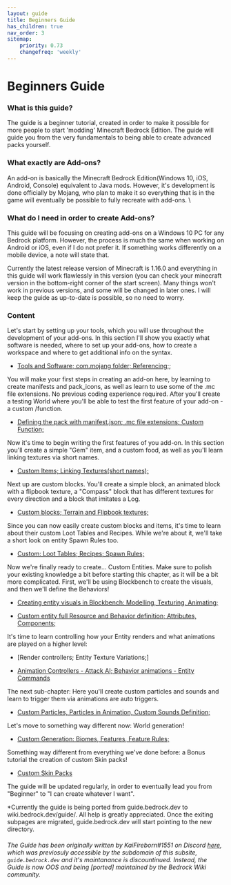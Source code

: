```yaml
---
layout: guide
title: Beginners Guide
has_children: true
nav_order: 3
sitemap:
    priority: 0.73
    changefreq: 'weekly'
---
```


<link rel="icon" href="/assets/guide/Guide_LOGO.png">

# Beginners Guide

### **What is this guide?**
The guide is a beginner tutorial, created in order to make it possible for more people to start 'modding' Minecraft Bedrock Edition. The guide will guide you from the very fundamentals to being able to create advanced packs yourself.

### **What exactly are Add-ons?**
An add-on is basically the Minecraft Bedrock Edition(Windows 10, iOS, Android, Console) equivalent to Java mods. However, it's development is done officially by Mojang, who plan to make it so everything that is in the game will eventually be possible to fully recreate with add-ons.  \
### **What do I need in order to create Add-ons?**
This guide will be focusing on creating add-ons on a Windows 10 PC for any Bedrock platform. However, the process is much the same when working on Android or iOS, even if I do not prefer it. If something works differently on a mobile device, a note will state that.



Currently the latest release version of Minecraft is 1.16.0 and everything in this guide will work flawlessly in this version (you can check your minecraft version in the bottom-right corner of the start screen). Many things won't work in previous versions, and some will be changed in later ones. I will keep the guide as up-to-date is possible, so no need to worry.


### Content
Let's start by setting up your tools, which you will use throughout the development of your add-ons. In this section I'll show you exactly what software is needed, where to set up your add-ons, how to create a workspace and where to get additional info on the syntax.

- [Tools and Software; com.mojang folder; Referencing;](/guide/software-preparation.html);

You will make your first steps in creating an add-on here, by learning to create manifests and pack_icons, as well as learn to use some of the .mc file extensions. No previous coding experience required. After you'll create a testing World where you'll be able to test the first feature of your add-on - a custom /function.

- [Defining the pack with manifest.json; .mc file extensions; Custom Function;](/guide/manifest-function-extension.html)

Now it's time to begin writing the first features of you add-on. In this section you'll create a simple "Gem" item, and a custom food, as well as you'll learn linking textures via short names.

- [Custom Items; Linking Textures(short names); ](/guide/custom_blocks.html)

Next up are custom blocks. You'll create a simple block, an animated block with a flipbook texture, a "Compass" block that has different textures for every direction and a block that imitates a Log.

- [Custom blocks; Terrain and Flipbook textures;](/guide/custom_blocks.html)

Since you can now easily create custom blocks and items, it's time to learn about their custom Loot Tables and Recipes. While we're about it, we'll take a short look on entity Spawn Rules too.

- [Custom: Loot Tables; Recipes; Spawn Rules;]()

Now we're finally ready to create... Custom Entities. Make sure to polish your existing knowledge a bit before starting this chapter, as it will be a bit more complicated. First, we'll be using Blockbench to create the visuals, and then we'll define the Behaviors!

 - [Creating entity visuals in Blockbench: Modelling, Texturing, Animating;]()

 - [Custom entity full Resource and Behavior definition; Attributes, Components;]()

It's time to learn controlling how your Entity renders and what animations are played on a higher level:

 - [Render controllers; Entity Texture Variations;]

 - [Animation Controllers - Attack AI; Behavior animations - Entity Commands]()

The next sub-chapter: Here you'll create custom particles and sounds and learn to trigger them via animations are auto triggers.

 - [Custom Particles, Particles in Animation, Custom Sounds Definition;]()

Let's move to something way different now: World generation!

 - [Custom Generation: Biomes, Features, Feature Rules;]()



Something way different from everything we've done before: a Bonus tutorial the creation of custom Skin packs!

- [Custom Skin Packs](/guide/custom-skin-packs)

The guide will be updated regularly, in order to eventually lead you from "Beginner" to "I can create whatever I want".

*Currently the guide is being ported from guide.bedrock.dev to wiki.bedrock.dev/guide/. All help is greatly appreciated. Once the exiting subpages are migrated, guide.bedrock.dev will start pointing to the new directory.

###### The Guide has been originally written by KaiFireborn#1551 on Discord [here](https://sites.google.com/view/mcbe-add-on-tutorial/-?authuser=0), which was previosuly accessible by the subdomain of this subsite, `guide.bedrock.dev` and it's maintanance is discountinued. Instead, the Guide is now OOS and being [ported] maintained by the Bedrock Wiki community.
